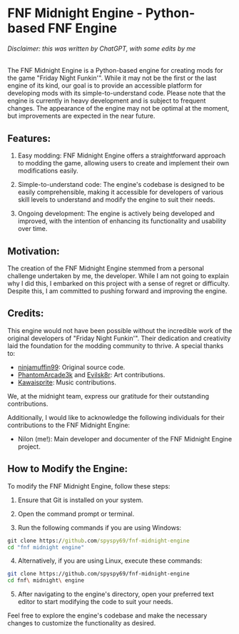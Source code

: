 # FNF Midnight Engine - Python-based FNF Engine

###### Disclaimer: this was written by ChatGPT, with some edits by me

The FNF Midnight Engine is a Python-based engine for creating mods for the game "Friday Night Funkin'". While it may not be the first or the last engine of its kind, our goal is to provide an accessible platform for developing mods with its simple-to-understand code. Please note that the engine is currently in heavy development and is subject to frequent changes. The appearance of the engine may not be optimal at the moment, but improvements are expected in the near future.

## Features:

1. Easy modding: FNF Midnight Engine offers a straightforward approach to modding the game, allowing users to create and implement their own modifications easily.

2. Simple-to-understand code: The engine's codebase is designed to be easily comprehensible, making it accessible for developers of various skill levels to understand and modify the engine to suit their needs.

3. Ongoing development: The engine is actively being developed and improved, with the intention of enhancing its functionality and usability over time.

## Motivation:

The creation of the FNF Midnight Engine stemmed from a personal challenge undertaken by me, the developer. While I am not going to explain why I did this, I embarked on this project with a sense of regret or difficulty. Despite this, I am committed to pushing forward and improving the engine.

## Credits:

This engine would not have been possible without the incredible work of the original developers of "Friday Night Funkin'". Their dedication and creativity laid the foundation for the modding community to thrive. A special thanks to:

- [ninjamuffin99](https://twitter.com/ninja_muffin99): Original source code.
- [PhantomArcade3k](https://twitter.com/phantomarcade3k) and [Evilsk8r](https://twitter.com/evilsk8r): Art contributions.
- [Kawaisprite](https://twitter.com/kawaisprite): Music contributions.

We, at the midnight team, express our gratitude for their outstanding contributions.

Additionally, I would like to acknowledge the following individuals for their contributions to the FNF Midnight Engine:

- Nilon (me!): Main developer and documenter of the FNF Midnight Engine project.

<!-- get your name here! just commit to the page-->

## How to Modify the Engine:

To modify the FNF Midnight Engine, follow these steps:

1. Ensure that Git is installed on your system.

2. Open the command prompt or terminal.

3. Run the following commands if you are using Windows:
```cmd
git clone https://github.com/spyspy69/fnf-midnight-engine
cd "fnf midnight engine"
```

4. Alternatively, if you are using Linux, execute these commands:
```sh
git clone https://github.com/spyspy69/fnf-midnight-engine
cd fnf\ midnight\ engine
```

5. After navigating to the engine's directory, open your preferred text editor to start modifying the code to suit your needs.

Feel free to explore the engine's codebase and make the necessary changes to customize the functionality as desired.